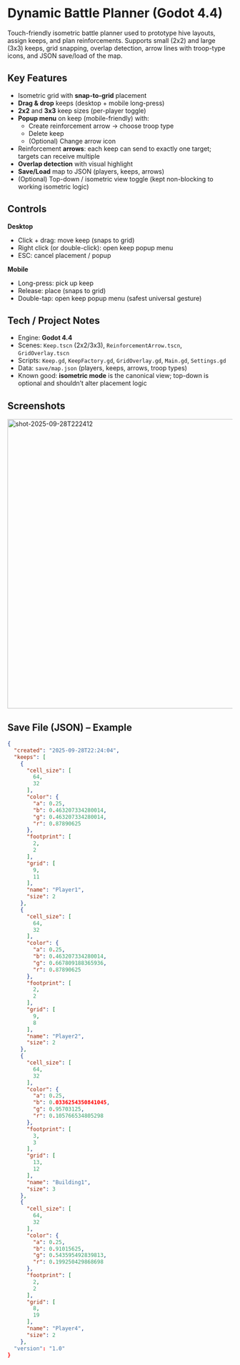 # Dynamic Battle Planner (Godot 4.4)

Touch-friendly isometric battle planner used to prototype hive layouts, assign keeps, and plan
reinforcements. Supports small (2x2) and large (3x3) keeps, grid snapping, overlap detection,
arrow lines with troop-type icons, and JSON save/load of the map.

## Key Features
- Isometric grid with **snap-to-grid** placement
- **Drag & drop** keeps (desktop + mobile long-press)
- **2x2** and **3x3** keep sizes (per-player toggle)
- **Popup menu** on keep (mobile-friendly) with:
  - Create reinforcement arrow → choose troop type
  - Delete keep
  - (Optional) Change arrow icon
- Reinforcement **arrows**: each keep can send to exactly one target; targets can receive multiple
- **Overlap detection** with visual highlight
- **Save/Load** map to JSON (players, keeps, arrows)
- (Optional) Top-down / isometric view toggle (kept non-blocking to working isometric logic)

## Controls
**Desktop**
- Click + drag: move keep (snaps to grid)
- Right click (or double-click): open keep popup menu
- ESC: cancel placement / popup

**Mobile**
- Long-press: pick up keep
- Release: place (snaps to grid)
- Double-tap: open keep popup menu (safest universal gesture)

## Tech / Project Notes
- Engine: **Godot 4.4**
- Scenes: `Keep.tscn` (2x2/3x3), `ReinforcementArrow.tscn`, `GridOverlay.tscn`
- Scripts: `Keep.gd`, `KeepFactory.gd`, `GridOverlay.gd`, `Main.gd`, `Settings.gd`
- Data: `save/map.json` (players, keeps, arrows, troop types)
- Known good: **isometric mode** is the canonical view; top-down is optional and shouldn’t alter placement logic

## Screenshots
<img width="1152" height="648" alt="shot-2025-09-28T222412" src="https://github.com/user-attachments/assets/c141781e-9dfd-4742-a641-09f73640b756" />


## Save File (JSON) – Example
```json
{
  "created": "2025-09-28T22:24:04",
  "keeps": [
    {
      "cell_size": [
        64,
        32
      ],
      "color": {
        "a": 0.25,
        "b": 0.463207334280014,
        "g": 0.463207334280014,
        "r": 0.87890625
      },
      "footprint": [
        2,
        2
      ],
      "grid": [
        9,
        11
      ],
      "name": "Player1",
      "size": 2
    },
    {
      "cell_size": [
        64,
        32
      ],
      "color": {
        "a": 0.25,
        "b": 0.463207334280014,
        "g": 0.667809188365936,
        "r": 0.87890625
      },
      "footprint": [
        2,
        2
      ],
      "grid": [
        9,
        8
      ],
      "name": "Player2",
      "size": 2
    },
    {
      "cell_size": [
        64,
        32
      ],
      "color": {
        "a": 0.25,
        "b": 0.0336254350841045,
        "g": 0.95703125,
        "r": 0.105766534805298
      },
      "footprint": [
        3,
        3
      ],
      "grid": [
        13,
        12
      ],
      "name": "Building1",
      "size": 3
    },
    {
      "cell_size": [
        64,
        32
      ],
      "color": {
        "a": 0.25,
        "b": 0.91015625,
        "g": 0.543595492839813,
        "r": 0.199250429868698
      },
      "footprint": [
        2,
        2
      ],
      "grid": [
        8,
        19
      ],
      "name": "Player4",
      "size": 2
    },
  "version": "1.0"
}

